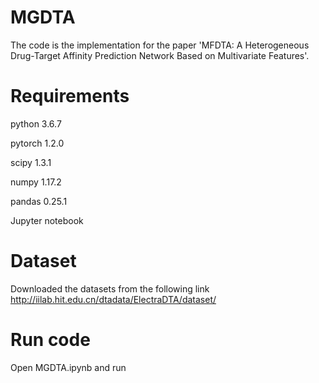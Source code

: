 # MGDTA
The code is the implementation for the paper 'MFDTA: A Heterogeneous Drug-Target Affinity Prediction Network Based on Multivariate Features'.

# Requirements

python 3.6.7

pytorch 1.2.0

scipy 1.3.1

numpy 1.17.2

pandas 0.25.1

Jupyter notebook

# Dataset
Downloaded the datasets from the following  link
http://iilab.hit.edu.cn/dtadata/ElectraDTA/dataset/

# Run code

Open MGDTA.ipynb and run 
